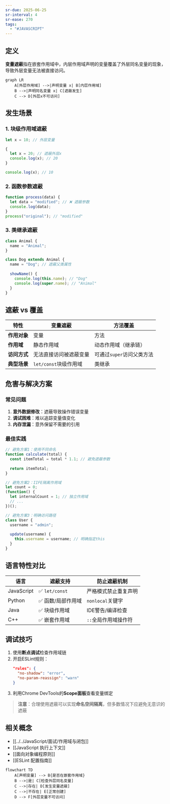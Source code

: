 ```yaml
---
sr-due: 2025-06-25
sr-interval: 4
sr-ease: 270
tags:
  - "#JAVASCRIPT"
---
```



## 定义
**变量遮蔽**指在嵌套作用域中，内层作用域声明的变量覆盖了外层同名变量的现象，导致外层变量无法被直接访问。

```mermaid
graph LR
    A[外层作用域] -->|声明变量 x| B[内层作用域]
    B -->|声明同名变量 x| C[遮蔽发生]
    C --> D[外层x不可访问]
```

## 发生场景
### 1. 块级作用域遮蔽
```javascript
let x = 10; // 外层变量

{
  let x = 20; // 遮蔽外层x
  console.log(x); // 20
}

console.log(x); // 10
```

### 2. 函数参数遮蔽
```javascript
function process(data) {
  let data = "modified"; // ❌ 遮蔽参数
  console.log(data);
}
process("original"); // "modified"
```

### 3. 类继承遮蔽
```typescript
class Animal {
  name = "Animal";
}

class Dog extends Animal {
  name = "Dog"; // 遮蔽父类属性
  
  showName() {
    console.log(this.name); // "Dog"
    console.log(super.name); // "Animal"
  }
}
```

## 遮蔽 vs 覆盖

| 特性       | 变量遮蔽                  | 方法覆盖                    |
|------------|--------------------------|---------------------------|
| **作用对象** | 变量                     | 方法                      |
| **作用域**  | 静态作用域               | 动态作用域（继承链）      |
| **访问方式**| 无法直接访问被遮蔽变量   | 可通过`super`访问父类方法 |
| **典型场景**| `let/const`块级作用域    | 类继承                    |

## 危害与解决方案

### 常见问题
1. **意外数据修改**：遮蔽导致操作错误变量
2. **调试困难**：难以追踪变量值变化
3. **内存泄漏**：意外保留不需要的引用

### 最佳实践
```javascript
// 避免方案1：使用不同命名
function calculate(total) {
  const itemTotal = total * 1.1; // 避免遮蔽参数
  
  return itemTotal;
}

// 避免方案2：IIFE隔离作用域
let count = 0;
(function() {
  let internalCount = 1; // 独立作用域
  // ...
})();

// 避免方案3：明确访问路径
class User {
  username = "admin";
  
  update(username) {
    this.username = username; // 明确指定this
  }
}
```

## 语言特性对比

| 语言       | 遮蔽支持          | 防止遮蔽机制               |
|------------|------------------|--------------------------|
| JavaScript | ✅ `let/const`   | 严格模式禁止重复声明      |
| Python     | ✅ 函数/局部作用域 | `nonlocal`关键字         |
| Java       | ✅ 块级作用域     | IDE警告/编译检查         |
| C++        | ✅ 嵌套作用域     | `::`全局作用域操作符     |

## 调试技巧
1. 使用**断点调试**检查作用域链
2. 开启ESLint规则：
   ```json
   "rules": {
     "no-shadow": "error",
     "no-param-reassign": "warn"
   }
   ```
3. 利用Chrome DevTools的**Scope面板**查看变量绑定

> **注意**：合理使用遮蔽可以实现**命名空间隔离**，但多数情况下应避免无意识的遮蔽

## 相关概念
- [[../../JavaScript/面试/作用域与闭包]]
- [[JavaScript 执行上下文]]
- [[面向对象编程原则]]
- [[ESLint 配置指南]]

```mermaid
flowchart TD
    A[声明变量] --> B{是否在嵌套作用域}
    B -->|是| C[检查外层同名变量]
    C -->|存在| D[发生变量遮蔽]
    C -->|不存在| E[正常创建]
    D --> F[外层变量不可访问]
```